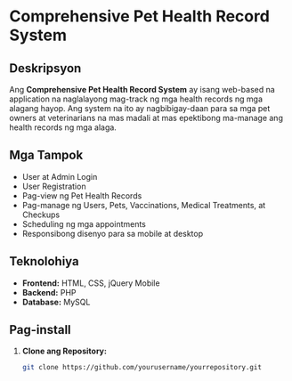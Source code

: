 # Comprehensive Pet Health Record System

## Deskripsyon
Ang **Comprehensive Pet Health Record System** ay isang web-based na application na naglalayong mag-track ng mga health records ng mga alagang hayop. Ang system na ito ay nagbibigay-daan para sa mga pet owners at veterinarians na mas madali at mas epektibong ma-manage ang health records ng mga alaga.

## Mga Tampok
- User at Admin Login
- User Registration
- Pag-view ng Pet Health Records
- Pag-manage ng Users, Pets, Vaccinations, Medical Treatments, at Checkups
- Scheduling ng mga appointments
- Responsibong disenyo para sa mobile at desktop

## Teknolohiya
- **Frontend:** HTML, CSS, jQuery Mobile
- **Backend:** PHP
- **Database:** MySQL

## Pag-install
1. **Clone ang Repository:**
   ```bash
   git clone https://github.com/yourusername/yourrepository.git
